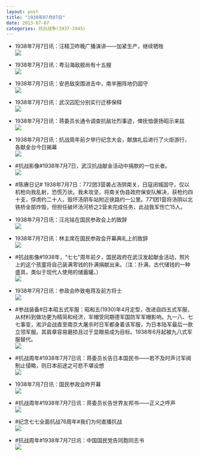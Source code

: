 ```yaml
---
layout: post
title: "1938年07月07日"
date: 2013-07-07
categories: 抗日战争(1937-1945)
---
```


<meta name="referrer" content="no-referrer" />

- 1938年7月7日讯：汪精卫昨晚广播演讲——加紧生产，继续牺牲 <br/><img src="https://ww4.sinaimg.cn/large/aca367d8jw1e6eka2uiksj20bv0cn0ue.jpg" />

- 1938年7月7日讯：粤沿海敌舰尚有十五艘 <br/><img src="https://ww4.sinaimg.cn/large/aca367d8jw1e6eijnm145j20c10crwfb.jpg" />

- 1938年7月7日讯：安邑敌突围进击中，南羊圈阵地仍固守 <br/><img src="https://ww3.sinaimg.cn/large/aca367d8jw1e6egt9nz4nj208i11tgoa.jpg" />

- 1938年7月7日讯：武汉囚犯分别实行迁移保释 <br/><img src="https://ww4.sinaimg.cn/large/aca367d8jw1e6ef2v17k2j20670de74v.jpg" />

- 1938年7月7日讯：蒋委员长通令调查抗敌壮烈事迹，俾抚恤褒扬昭示来兹 <br/><img src="https://ww1.sinaimg.cn/large/aca367d8jw1e6edceao5pj209c0okq4r.jpg" />

- 1938年7月7日讯：抗战周年前夕举行纪念大会，献旗礼后进行了火炬游行，各献金台今日揭幕 <br/><img src="https://ww4.sinaimg.cn/large/aca367d8jw1e6eblydjnfj20c10oeq5e.jpg" />

- #抗战影像#1938年7月7日，武汉抗战献金活动中捐款的一位长者。 <br/><img src="https://ww2.sinaimg.cn/large/aca367d8jw1e6e9lkdiucj20b4078mxi.jpg" />

- #陈赓日记# 1938年7月7日：772团3营袭占汤阴南关，日寇闭城固守，仅以机枪向我乱射，恐慌万状。我未攻坚，将南关伪县政府保安队解决，获枪约四十支，俘虏约二十人，毁坏汤阴车站附近铁路约一公里。771团1营将汤阴以北铁桥全部炸毁，但担任破坏汤河桥之2营未完成任务，此战我军伤亡15人。 

- 1938年7月7日讯：汪兆铭在国民参政会上的致辞 <br/><img src="https://ww2.sinaimg.cn/large/aca367d8jw1e6e6eplpn1j20c112igpj.jpg" />

- 1938年7月7日讯：林主席在国民参政会开幕典礼上的致辞 <br/><img src="https://ww3.sinaimg.cn/large/aca367d8jw1e6e4o92l64j20c10sz0wa.jpg" />

- #抗战影像#1938年，“七七”周年前夕，国民政府在武汉发起献金活动，照片上的这个孩童将自己装满零钱的扑满捐献出来。（注：扑满，古代储钱的一种盛具，类似于现代人使用的储蓄罐。） <br/><img src="https://ww1.sinaimg.cn/large/aca367d8jw1e6e2no4wt5j20go0kagnj.jpg" />

- 1938年7月7日讯：参政会昨致电蒋及前方将士 <br/><img src="https://ww2.sinaimg.cn/large/aca367d8jw1e6e1htytuwj20by0pfwhz.jpg" />

- #参战装备#日本昭五式军服：昭和五(1930)年4月定型，改进自四五式军服，从材料到做功更为精简和经济，军帽受同期德军国防军军帽影响。九一八、七七事变，淞沪会战直至南京大屠杀时日军都身着该军服，为日本陆军最后一款立领军服。其肩章容易磨损且过于显眼易成为目标。1938年6月起被九八式军服替代。 <br/><img src="https://ww1.sinaimg.cn/large/aca367d8jw1e6e0zq5g0aj20c11ho775.jpg" />

- #抗战周年#1938年7月7日讯：蒋委员长告日本国民书——若不及时声讨军阀制止侵略，则日本前途之可悲不堪设想 <br/><img src="https://ww2.sinaimg.cn/large/aca367d8jw1e6dzrdvs8cj20c117gjxa.jpg" />

- 1938年7月7日讯：国民参政会昨开幕 <br/><img src="https://ww4.sinaimg.cn/large/aca367d8jw1e6dzaihhxlj205e0jg3z8.jpg" />

- #抗战周年#1938年7月7日讯：蒋委员长告世界友邦书——正义之呼声 <br/><img src="https://ww1.sinaimg.cn/large/aca367d8jw1e6dy0xt3ljj20c11e7dmf.jpg" />

- #纪念七七全面抗战76周年#我们为何直播抗战 <br/><img src="https://ww4.sinaimg.cn/large/aca367d8jw1e6dxlb649hj20hs3h7dsu.jpg" />

- #抗战周年#1938年7月7日讯：中国国民党告同胞同志书 <br/><img src="https://ww2.sinaimg.cn/large/aca367d8jw1e6dwagquttj20c10u9n1p.jpg" />

